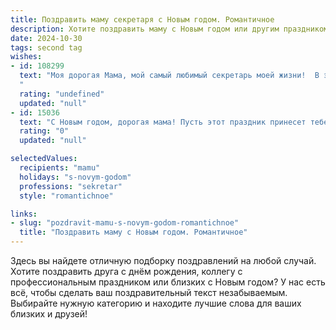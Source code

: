 ```yaml
---
title: Поздравить маму секретаря с Новым годом. Романтичное
description: Хотите поздравить маму с Новым годом или другим праздником? Наш ИИ создаст незабываемое поздравление, а вы обязательно выделитесь среди других.  
date: 2024-10-30
tags: second tag
wishes:
- id: 108299
  text: "Моя дорогая Мама, мой самый любимый секретарь моей жизни!  В этот волшебный Новый год, когда всё искрится и переливается, как твои добрые глаза, я хочу сказать тебе о своей безграничной любви и благодарности. Ты – не просто секретарь, ты – хранительница нашего тепла и уюта, ты – сердце нашего дома, которое всегда бьётся ровно и ласково. Пусть этот год принесёт тебе столько же радости и счастья, сколько ты даришь нам, пусть все твои мечты исполнятся, а каждый день будет полон света и нежности. С Новым годом, моя любимая!
  "
  rating: "undefined"
  updated: "null"
- id: 15036
  text: "С Новым годом, дорогая мама! Пусть этот праздник принесет тебе не только улыбки и радость, но и романтические мгновения, которые запечатлешь в своем сердце. Ты всегда была для меня не только мамой, но и настоящим секретарем, который знает все мои тайны и заботится обо всем. Пусть в этом году твоя жизнь будет наполнена любовью, гармонией и новыми успехами. С любовью, твой ребенок."
  rating: "0"
  updated: "null"

selectedValues:
  recipients: "mamu"
  holidays: "s-novym-godom"
  professions: "sekretar"
  style: "romantichnoe"

links:
- slug: "pozdravit-mamu-s-novym-godom-romantichnoe"
  title: "Поздравить маму с Новым годом. Романтичное"
---
```


Здесь вы найдете отличную подборку поздравлений на любой случай. 
Хотите поздравить друга с днём рождения, коллегу с профессиональным праздником или близких с Новым годом? У нас есть всё, чтобы сделать ваш поздравительный текст незабываемым. Выбирайте нужную категорию и находите лучшие слова для ваших близких и друзей!
